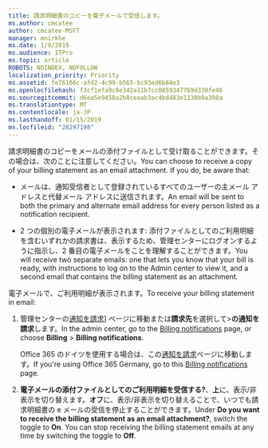```yaml
---
title: 請求明細書のコピーを電子メールで受信します。
ms.author: cmcatee
author: cmcatee-MSFT
manager: mnirkhe
ms.date: 1/9/2019
ms.audience: ITPro
ms.topic: article
ROBOTS: NOINDEX, NOFOLLOW
localization_priority: Priority
ms.assetid: fe76166c-afd2-4c99-b565-bc93ed6b84e3
ms.openlocfilehash: f3cf1efa9c8e342a11b7cc0859347769d330fe46
ms.sourcegitcommit: d6ea5e9458a2b8ceaab3ac4bd483e1130b9a398a
ms.translationtype: MT
ms.contentlocale: ja-JP
ms.lasthandoff: 01/15/2019
ms.locfileid: "28297198"
---
```

<span data-ttu-id="72758-p101">請求明細書のコピーをメールの添付ファイルとして受け取ることができます。その場合は、次のことに注意してください。</span><span class="sxs-lookup"><span data-stu-id="72758-p101">You can choose to receive a copy of your billing statement as an email attachment. If you do, be aware that:</span></span>
  
- <span data-ttu-id="72758-104">メールは、通知受信者として登録されているすべてのユーザーの主メール アドレスと代替メール アドレスに送信されます。</span><span class="sxs-lookup"><span data-stu-id="72758-104">An email will be sent to both the primary and alternate email address for every person listed as a notification recipient.</span></span>
    
- <span data-ttu-id="72758-105">2 つの個別の電子メールが表示されます: 添付ファイルとしてのご利用明細を含むいずれかの請求書は、表示するため、管理センターにログオンするように指示し、2 番目の電子メールをことを理解することができます。</span><span class="sxs-lookup"><span data-stu-id="72758-105">You will receive two separate emails: one that lets you know that your bill is ready, with instructions to log on to the Admin center to view it, and a second email that contains the billing statement as an attachment.</span></span>
    
<span data-ttu-id="72758-106">電子メールで、ご利用明細が表示されます。</span><span class="sxs-lookup"><span data-stu-id="72758-106">To receive your billing statement in email:</span></span>
  
1. <span data-ttu-id="72758-107">管理センターの[通知を請求](https://go.microsoft.com/fwlink/p/?linkid=853212)] ページに移動または**請求先**を選択して\>**の通知を請求**します。</span><span class="sxs-lookup"><span data-stu-id="72758-107">In the admin center, go to the [Billing notifications](https://go.microsoft.com/fwlink/p/?linkid=853212) page, or choose **Billing** \> **Billing notifications**.</span></span>
    
    <span data-ttu-id="72758-108">Office 365 のドイツを使用する場合は、この[通知を請求](https://go.microsoft.com/fwlink/p/?linkid=853213)ページに移動します。</span><span class="sxs-lookup"><span data-stu-id="72758-108">If you're using Office 365 Germany, go to this [Billing notifications](https://go.microsoft.com/fwlink/p/?linkid=853213) page.</span></span> 
    
2. <span data-ttu-id="72758-p102">**電子メールの添付ファイルとしてのご利用明細を受信する?**、**上**に、表示/非表示を切り替えます。**オフ**に、表示/非表示を切り替えることで、いつでも請求明細書の e メールの受信を停止することができます。</span><span class="sxs-lookup"><span data-stu-id="72758-p102">Under **Do you want to receive the billing statement as an email attachment?**, switch the toggle to **On**. You can stop receiving the billing statement emails at any time by switching the toggle to **Off**.</span></span>
    


